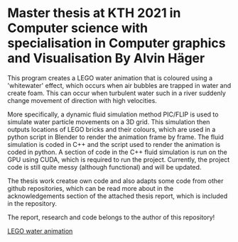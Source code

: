 # Master thesis at KTH 2021 in Computer science with specialisation in Computer graphics and Visualisation By Alvin Häger

This program creates a LEGO water animation that is coloured using a 'whitewater' effect, which occurs when air bubbles are trapped in water and create foam. This can occur when turbulent water such in a river suddenly change movement of direction with high velocities. 

More specifically, a dynamic fluid simulation method PIC/FLIP is used to simulate water particle movements on a 3D grid. This simulation then outputs locations of LEGO bricks and their colours, which are used in a python script in Blender to render the animation frame by frame. The fluid simulation is coded in C++ and the script used to render the animation is coded in python. A section of code in the C++ fluid simulation is run on the GPU using CUDA, which is required to run the project. Currently, the project code is still quite messy (although functional) and will be updated. 

The thesis work creatse own code and also adapts some code from other github repositories, which can be read more about in the acknowledgements section of the attached thesis report, which is included in the repository. 

The report, research and code belongs to the author of this repository! 

[LEGO water animation](https://user-images.githubusercontent.com/25433576/136219080-f380b04d-23bb-4426-828a-d2d11b02a584.mp4)




